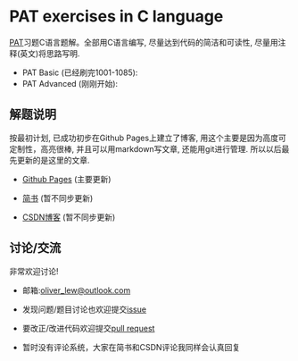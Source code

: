 # PAT exercises in C language

[PAT][pat]习题C语言题解。全部用C语言编写, 尽量达到代码的简洁和可读性, 尽量用注释(英文)将思路写明.

* PAT Basic (已经刷完1001-1085):
* PAT Advanced (刚刚开始):

## 解题说明

按最初计划, 已成功初步在Github Pages上建立了博客, 用这个主要是因为高度可定制性，高亮很棒, 并且可以用markdown写文章,
还能用git进行管理. 所以以后最先更新的是这里的文章.

- [Github Pages][gh-pages] (主要更新)

- [简书][jianshu] (暂不同步更新)

- [CSDN博客][CSDN] (暂不同步更新)

## 讨论/交流

非常欢迎讨论!

- 邮箱:oliver_lew@outlook.com

- 发现问题/题目讨论也欢迎提交[issue][issues]

- 要改正/改进代码欢迎提交[pull request][pulls]

- 暂时没有评论系统，大家在简书和CSDN评论我同样会认真回复

##
[gh-pages]: https://oliverlew.github.io/PAT/
[issues]: https://github.com/OliverLew/PAT/issues
[pulls]: https://github.com/OliverLew/PAT/pulls

[pat]: https://pintia.cn/problem-sets

[jianshu]: https://www.jianshu.com/u/6d7ea07c8f6e
[CSDN]: https://blog.csdn.net/Oliver__Lew
